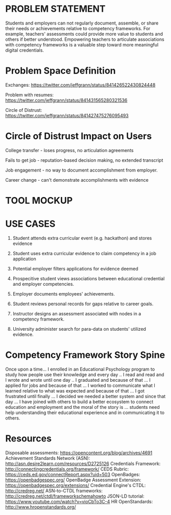 # PROBLEM STATEMENT
Students and employers can not regularly document, assemble, or share their needs or achievements relative to competency frameworks. For example, teachers' assessments could provide more value to students and others if better understood. Empowering teachers to articulate associations with competency frameworks is a valuable step toward more meaningful digital credentials.

# Problem Space Definition
Exchanges: https://twitter.com/jeffgrann/status/841426522430824448

Problem with resumes: https://twitter.com/jeffgrann/status/841431565280321536

Circle of Distrust: https://twitter.com/jeffgrann/status/841427475276095493

# Circle of Distrust Impact on Users
College transfer - loses progress, no articulation agreements

Fails to get job - reputation-based decision making, no extended transcript

Job engagement - no way to document accomplishment from employer.

Career change - can't demonstrate accomplishments with evidence

# TOOL MOCKUP






# USE CASES

1. Student attends extra curricular event (e.g. hackathon) and stores evidence

2. Student uses extra curricular evidence to claim competency in a job application

3. Potential employer filters applications for evidence deemed 

4. Prospecitive student views associations between educational credential and employer competencies.

5. Employer documents employees' achievements.

6. Student reviews personal records for gaps relative to career goals.

7. Instructor designs an assessment associated with nodes in a competency framework.

8. University administer search for para-data on students' utilized evidence.

# Competency Framework Story Spine
Once upon a time... I enrolled in an Educational Psychology program to study how people use their knowledge
and every day .. I read and read and I wrote and wrote
until one day .. I graduated
and because of that ... I applied for jobs
and because of that ... I worked to communicate what I learned relative to what was expected
and because of that ... I got frustrated
until finally ... I decided we needed a better system
and since that day ... I have joined with others to build a better ecosystem to connect education and employment
and the moral of the story is ... students need help understanding their educational experience and in communicating it to others.

# Resources
Disposable assessments: https://opencontent.org/blog/archives/4691
Achievement Standards Network (ASN): http://asn.desire2learn.com/resources/D2725126
Credentials Framework: http://connectingcredentials.org/framework/
CEDS Rubric: https://ceds.ed.gov/connectReport.aspx?uid=503
OpenBadges: https://openbadgespec.org/
OpenBadge Assessment Extension: https://openbadgespec.org/extensions/
Credential Engine's CTDL: http://credreg.net/
ASN-to-CTDL frameworks: http://credreg.net/ctdl/frameworkschemahowto
JSON-LD tutorial: https://www.youtube.com/watch?v=vioCbTo3C-4
HR OpenStandards: http://www.hropenstandards.org/
